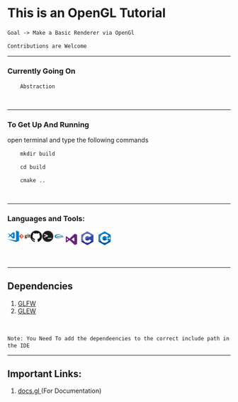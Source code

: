 # This is an OpenGL Tutorial
    Goal -> Make a Basic Renderer via OpenGl
```cpp
Contributions are Welcome
```

---

### Currently Going On
        Abstraction
<br/>

---


### To Get Up And Running

open terminal
and type the following commands 

```terminal
    mkdir build
```
```terminal
    cd build
```
```terminal
    cmake ..
```

<br/>

---

### Languages and Tools:

<a title="Visual Studio"><img src="https://github.com/Eshanatnight/Eshanatnight/blob/master/icons/visual-studio.png" height=30/> </a>
<img align="left" alt="Visual Studio Code" width="26px" src="https://raw.githubusercontent.com/github/explore/80688e429a7d4ef2fca1e82350fe8e3517d3494d/topics/visual-studio-code/visual-studio-code.png" />
<img align="left" alt="Git" width="26px" img src="https://raw.githubusercontent.com/github/explore/80688e429a7d4ef2fca1e82350fe8e3517d3494d/topics/git/git.png" />
<img align="left" alt="GitHub" width="26px" src="https://raw.githubusercontent.com/github/explore/78df643247d429f6cc873026c0622819ad797942/topics/github/github.png" />
<a title="C"><img src="https://github.com/Eshanatnight/Eshanatnight/blob/master/icons/c.png" height=35 /> </a>
<a title="C++"><img src="https://github.com/Eshanatnight/Eshanatnight/blob/master/icons/cpp.png" height=35/> </a>
<img align="left" alt="Terminal" width="26px" src="https://raw.githubusercontent.com/github/explore/80688e429a7d4ef2fca1e82350fe8e3517d3494d/topics/terminal/terminal.png" />
<img align="left" alt="OpenGL" width="26px" src="https://raw.githubusercontent.com/github/explore/80688e429a7d4ef2fca1e82350fe8e3517d3494d/topics/opengl/opengl.png" />


<br/>


---

## Dependencies

1. <a title="GLFW" href="https://github.com/glfw/glfw"> GLFW </a>
2. <a title="GLFW" href="https://github.com/nigels-com/glew"> GLEW </a>

<br/>

    Note: You Need To add the dependeencies to the correct include path in the IDE

---

## Important Links:
1. <a title="Docs" href="https://docs.gl"> docs.gl </a> (For Documentation)